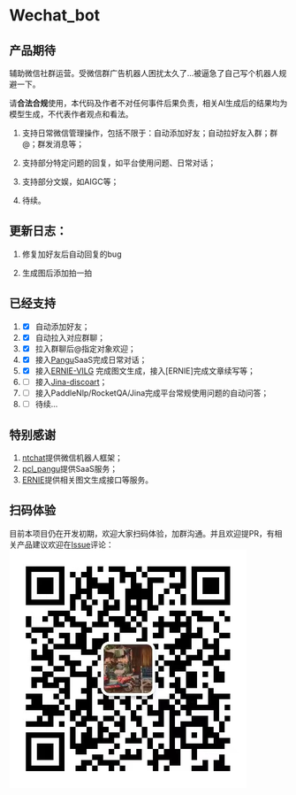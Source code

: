 # Wechat_bot

## 产品期待

辅助微信社群运营。受微信群广告机器人困扰太久了...被逼急了自己写个机器人规避一下。

请**合法合规**使用，本代码及作者不对任何事件后果负责，相关AI生成后的结果均为模型生成，不代表作者观点和看法。

1. 支持日常微信管理操作，包括不限于：自动添加好友；自动拉好友入群；群@；群发消息等；

2. 支持部分特定问题的回复，如平台使用问题、日常对话；

3. 支持部分文娱，如AIGC等；

4. 待续。

## 更新日志：

1. 修复加好友后自动回复的bug

2. 生成图后添加拍一拍


## 已经支持

1. - [x] 自动添加好友；

2. - [x] 自动拉入对应群聊；

3. - [x] 拉入群聊后@指定对象欢迎；

4. - [x] 接入[Pangu](https://git.openi.org.cn/PCL-Platform.Intelligence/pcl_pangu)SaaS完成日常对话；

5. - [x] 接入[ERNIE-VILG](https://wenxin.baidu.com/moduleApi/ernieVilg) 完成图文生成，接入[ERNIE]完成文章续写等；

6. - [ ] 接入[Jina-discoart](https://github.com/jina-ai/discoart)；

7. - [ ] 接入PaddleNlp/RocketQA/Jina完成平台常规使用问题的自动问答；

8. - [ ] 待续…

## 特别感谢

1. [ntchat](https://github.com/smallevilbeast/ntchat)提供微信机器人框架；
2. [pcl_pangu](https://git.openi.org.cn/PCL-Platform.Intelligence/pcl_pangu)提供SaaS服务；
3. [ERNIE](https://wenxin.baidu.com/)提供相关图文生成接口等服务。

## 扫码体验
目前本项目仍在开发初期，欢迎大家扫码体验，加群沟通。并且欢迎提PR，有相关产品建议欢迎在[Issue]()评论：
![](./wechat.jpg)
